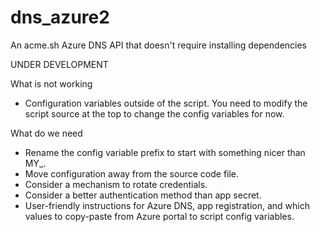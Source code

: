 # dns_azure2
An acme.sh Azure DNS API that doesn't require installing dependencies

UNDER DEVELOPMENT

What is not working
* Configuration variables outside of the script. You need to modify the script source at the top to change the config variables for now.

What do we need
* Rename the config variable prefix to start with something nicer than MY_.
* Move configuration away from the source code file.
* Consider a mechanism to rotate credentials.
* Consider a better authentication method than app secret.
* User-friendly instructions for Azure DNS, app registration, and which values to copy-paste from Azure portal to script config variables.
